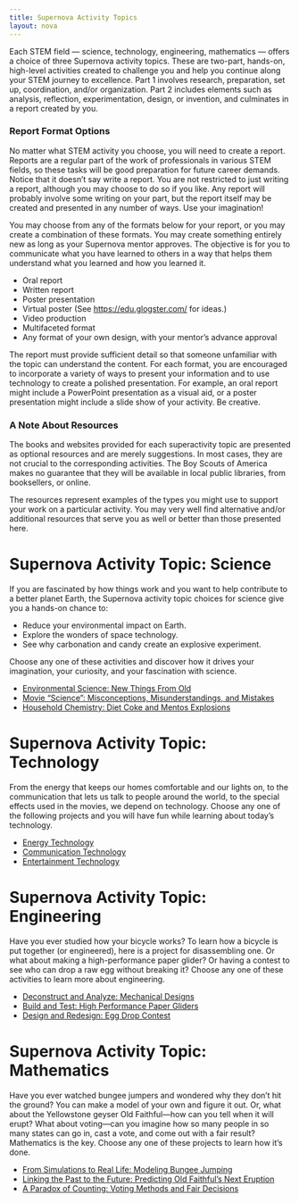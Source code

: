 ```yaml
---
title: Supernova Activity Topics
layout: nova
---
```


Each STEM field — science, technology, engineering, mathematics — offers a choice of three Supernova activity topics. These are two-part, hands-on, high-level activities created to challenge you and help you continue along your STEM journey to excellence. Part 1 involves research, preparation, set up, coordination, and/or organization. Part 2 includes elements such as analysis, reflection, experimentation, design, or invention, and culminates in a report created by you.

### Report Format Options

No matter what STEM activity you choose, you will need to create a report. Reports are a regular part of the work of professionals in various STEM fields, so these tasks will be good preparation for future career demands. Notice that it doesn’t say write a report. You are not restricted to just writing a report, although you may choose to do so if you like. Any report will probably involve some writing on your part, but the report itself may be created and presented in any number of ways. Use your imagination!

You may choose from any of the formats below for your report, or you may create a combination of these formats. You may create something entirely new as long as your Supernova mentor approves. The objective is for you to communicate what you have learned to others in a way that helps them understand what you learned and how you learned it.

* Oral report
* Written report
* Poster presentation
* Virtual poster (See https://edu.glogster.com/ for ideas.)
* Video production
* Multifaceted format
* Any format of your own design, with your mentor’s advance approval

The report must provide sufficient detail so that someone unfamiliar with the topic can understand the content. For each format, you are encouraged to incorporate a variety of ways to present your information and to use technology to create a polished presentation. For example, an oral report might include a PowerPoint presentation as a visual aid, or a poster presentation might include a slide show of your activity. Be creative.

### A Note About Resources

The books and websites provided for each superactivity topic are presented as optional resources and are merely suggestions. In most cases, they are not crucial to the corresponding activities. The Boy Scouts of America makes no guarantee that they will be available in local public libraries, from booksellers, or online.

The resources represent examples of the types you might use to support your work on a particular activity. You may very well find alternative and/or additional resources that serve you as well or better than those presented here.

# Supernova Activity Topic: Science

If you are fascinated by how things work and you want to help contribute to a better planet Earth, the Supernova activity topic choices for science give you a hands-on chance to:

* Reduce your environmental impact on Earth.
* Explore the wonders of space technology.
* See why carbonation and candy create an explosive experiment.

Choose any one of these activities and discover how it drives your imagination, your curiosity, and your fascination with science.

* [Environmental Science: New Things From Old](environmental-science/)
* [Movie “Science”: Misconceptions, Misunderstandings, and Mistakes](movie-science/)
* [Household Chemistry: Diet Coke and Mentos Explosions](diet-coke-and-mentos/)

# Supernova Activity Topic: Technology

From the energy that keeps our homes comfortable and our lights on, to the communication that lets us talk to people around the world, to the special effects used in the movies, we depend on technology. Choose any one of the following projects and you will have fun while learning about today’s technology.

* [Energy Technology](energy-technology/)
* [Communication Technology](communication-technology/)
* [Entertainment Technology](entertainment-technology/)

# Supernova Activity Topic: Engineering

Have you ever studied how your bicycle works? To learn how a bicycle is put together (or engineered), here is a project for disassembling one. Or what about making a high-performance paper glider? Or having a contest to see who can drop a raw egg without breaking it? Choose any one of these activities to learn more about engineering.

* [Deconstruct and Analyze: Mechanical Designs](mechanical-designs/)
* [Build and Test: High Performance Paper Gliders](paper-gliders/)
* [Design and Redesign: Egg Drop Contest](egg-drop/)

# Supernova Activity Topic: Mathematics

Have you ever watched bungee jumpers and wondered why they don’t hit the ground? You can make a model of your own and figure it out. Or, what about the Yellowstone geyser Old Faithful—how can you tell when it will erupt? What about voting—can you imagine how so many people in so many states can go in, cast a vote, and come out with a fair result? Mathematics is the key. Choose any one of these projects to learn how it’s done.

* [From Simulations to Real Life: Modeling Bungee Jumping](bungee-jumping/)
* [Linking the Past to the Future: Predicting Old Faithful’s Next Eruption](old-faithful/)
* [A Paradox of Counting: Voting Methods and Fair Decisions](voting-methods/)
